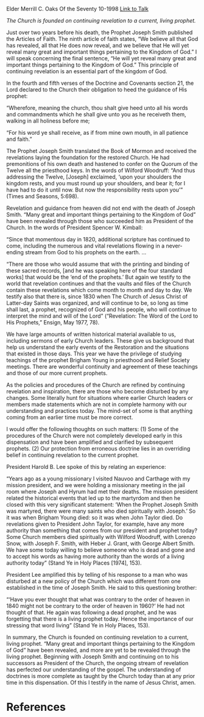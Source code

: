 Elder Merrill C. Oaks
Of the Seventy
10-1998
[Link to Talk](https://www.churchofjesuschrist.org/study/general-conference/1998/10/the-living-prophet-our-source-of-pure-doctrine?lang=eng)

_The Church is founded on continuing revelation to a current, living prophet._

Just over two years before his death, the Prophet Joseph Smith published the Articles of Faith. The ninth article of faith states, “We believe all that God has revealed, all that He does now reveal, and we believe that He will yet reveal many great and important things pertaining to the Kingdom of God.” I will speak concerning the final sentence, “He will yet reveal many great and important things pertaining to the Kingdom of God.” This principle of continuing revelation is an essential part of the kingdom of God.

In the fourth and fifth verses of the Doctrine and Covenants section 21, the Lord declared to the Church their obligation to heed the guidance of His prophet:

“Wherefore, meaning the church, thou shalt give heed unto all his words and commandments which he shall give unto you as he receiveth them, walking in all holiness before me;

“For his word ye shall receive, as if from mine own mouth, in all patience and faith.”

The Prophet Joseph Smith translated the Book of Mormon and received the revelations laying the foundation for the restored Church. He had premonitions of his own death and hastened to confer on the Quorum of the Twelve all the priesthood keys. In the words of Wilford Woodruff: “And thus addressing the Twelve, [Joseph] exclaimed, ‘upon your shoulders the kingdom rests, and you must round up your shoulders, and bear it; for I have had to do it until now. But now the responsibility rests upon you’” (Times and Seasons, 5:698).

Revelation and guidance from heaven did not end with the death of Joseph Smith. “Many great and important things pertaining to the Kingdom of God” have been revealed through those who succeeded him as President of the Church. In the words of President Spencer W. Kimball:

“Since that momentous day in 1820, additional scripture has continued to come, including the numerous and vital revelations flowing in a never-ending stream from God to his prophets on the earth. …

“There are those who would assume that with the printing and binding of these sacred records, [and he was speaking here of the four standard works] that would be the ‘end of the prophets.’ But again we testify to the world that revelation continues and that the vaults and files of the Church contain these revelations which come month to month and day to day. We testify also that there is, since 1830 when The Church of Jesus Christ of Latter-day Saints was organized, and will continue to be, so long as time shall last, a prophet, recognized of God and his people, who will continue to interpret the mind and will of the Lord” (“Revelation: The Word of the Lord to His Prophets,” Ensign, May 1977, 78).

We have large amounts of written historical material available to us, including sermons of early Church leaders. These give us background that help us understand the early events of the Restoration and the situations that existed in those days. This year we have the privilege of studying teachings of the prophet Brigham Young in priesthood and Relief Society meetings. There are wonderful continuity and agreement of these teachings and those of our more current prophets.

As the policies and procedures of the Church are refined by continuing revelation and inspiration, there are those who become disturbed by any changes. Some literally hunt for situations where earlier Church leaders or members made statements which are not in complete harmony with our understanding and practices today. The mind-set of some is that anything coming from an earlier time must be more correct.

I would offer the following thoughts on such matters: (1) Some of the procedures of the Church were not completely developed early in this dispensation and have been amplified and clarified by subsequent prophets. (2) Our protection from erroneous doctrine lies in an overriding belief in continuing revelation to the current prophet.

President Harold B. Lee spoke of this by relating an experience:

“Years ago as a young missionary I visited Nauvoo and Carthage with my mission president, and we were holding a missionary meeting in the jail room where Joseph and Hyrum had met their deaths. The mission president related the historical events that led up to the martyrdom and then he closed with this very significant statement: ‘When the Prophet Joseph Smith was martyred, there were many saints who died spiritually with Joseph.’ So it was when Brigham Young died: so it was when John Taylor died. Do revelations given to President John Taylor, for example, have any more authority than something that comes from our president and prophet today? Some Church members died spiritually with Wilford Woodruff, with Lorenzo Snow, with Joseph F. Smith, with Heber J. Grant, with George Albert Smith. We have some today willing to believe someone who is dead and gone and to accept his words as having more authority than the words of a living authority today” (Stand Ye in Holy Places [1974], 153).

President Lee amplified this by telling of his response to a man who was disturbed at a new policy of the Church which was different from one established in the time of Joseph Smith. He said to this questioning brother:

“‘Have you ever thought that what was contrary to the order of heaven in 1840 might not be contrary to the order of heaven in 1960?’ He had not thought of that. He again was following a dead prophet, and he was forgetting that there is a living prophet today. Hence the importance of our stressing that word living” (Stand Ye in Holy Places, 153).

In summary, the Church is founded on continuing revelation to a current, living prophet. “Many great and important things pertaining to the Kingdom of God” have been revealed, and more are yet to be revealed through the living prophet. Beginning with Joseph Smith and continuing on to his successors as President of the Church, the ongoing stream of revelation has perfected our understanding of the gospel. The understanding of doctrines is more complete as taught by the Church today than at any prior time in this dispensation. Of this I testify in the name of Jesus Christ, amen.

# References
